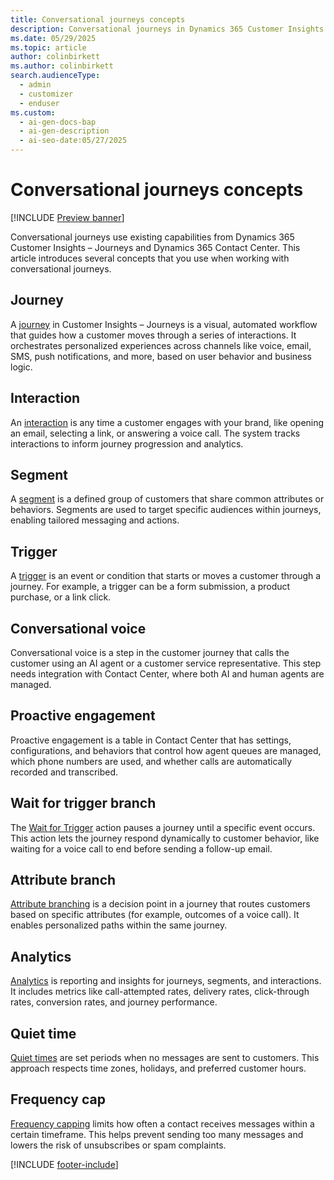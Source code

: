 ```yaml
---
title: Conversational journeys concepts
description: Conversational journeys in Dynamics 365 Customer Insights – Journeys helps you automate personalized customer interactions across channels. Learn key concepts and get started.
ms.date: 05/29/2025
ms.topic: article
author: colinbirkett
ms.author: colinbirkett
search.audienceType:
  - admin
  - customizer
  - enduser
ms.custom:
  - ai-gen-docs-bap
  - ai-gen-description
  - ai-seo-date:05/27/2025
---
```


# Conversational journeys concepts

[!INCLUDE [Preview banner](~/../shared-content/shared/preview-includes/preview-banner.md)]

Conversational journeys use existing capabilities from Dynamics 365 Customer Insights – Journeys and Dynamics 365 Contact Center. This article introduces several concepts that you use when working with conversational journeys.

## Journey

A [journey](journeys-overview.md) in Customer Insights – Journeys is a visual, automated workflow that guides how a customer moves through a series of interactions. It orchestrates personalized experiences across channels like voice, email, SMS, push notifications, and more, based on user behavior and business logic.

## Interaction

An [interaction](license-setup.md#how-is-customer-insights---journeys-licensed) is any time a customer engages with your brand, like opening an email, selecting a link, or answering a voice call. The system tracks interactions to inform journey progression and analytics.

## Segment

A [segment](real-time-marketing-segments.md) is a defined group of customers that share common attributes or behaviors. Segments are used to target specific audiences within journeys, enabling tailored messaging and actions.

## Trigger

A [trigger](real-time-marketing-trigger-based-journey.md) is an event or condition that starts or moves a customer through a journey. For example, a trigger can be a form submission, a product purchase, or a link click.

## Conversational voice

Conversational voice is a step in the customer journey that calls the customer using an AI agent or a customer service representative. This step needs integration with Contact Center, where both AI and human agents are managed.

## Proactive engagement

Proactive engagement is a table in Contact Center that has settings, configurations, and behaviors that control how agent queues are managed, which phone numbers are used, and whether calls are automatically recorded and transcribed.

## Wait for trigger branch

The [Wait for Trigger](add-action.md#wait-for-trigger-branch) action pauses a journey until a specific event occurs. This action lets the journey respond dynamically to customer behavior, like waiting for a voice call to end before sending a follow-up email.

## Attribute branch

[Attribute branching](add-action.md#attribute-branch) is a decision point in a journey that routes customers based on specific attributes (for example, outcomes of a voice call). It enables personalized paths within the same journey.

## Analytics

[Analytics](analytics-overview.md) is reporting and insights for journeys, segments, and interactions. It includes metrics like call-attempted rates, delivery rates, click-through rates, conversion rates, and journey performance.

## Quiet time

[Quiet times](real-time-marketing-quiet-times.md) are set periods when no messages are sent to customers. This approach respects time zones, holidays, and preferred customer hours.

## Frequency cap

[Frequency capping](real-time-marketing-frequency-cap.md) limits how often a contact receives messages within a certain timeframe. This helps prevent sending too many messages and lowers the risk of unsubscribes or spam complaints.

[!INCLUDE [footer-include](./includes/footer-banner.md)]
